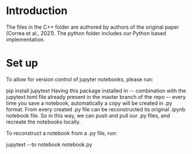 # Introduction
The files in the C++ folder are authored by authors of the original paper
(Correa et al., 2021). The python folder includes our Python based implementation.

# Set up
To allow for version control of jupyter notebooks, please run:

pip install jupytext
Having this package installed in -- combination with the jupytext.toml file already present in the master branch of the repo -- every time you save a notebook, automatically a copy will be created in .py format. From every created .py file can be reconstructed its original .ipynb notebook file. So in this way, we can push and pull our .py files, and recreate the notebooks locally.

To reconstruct a notebook from a .py file, run:

jupytext --to notebook notebook.py